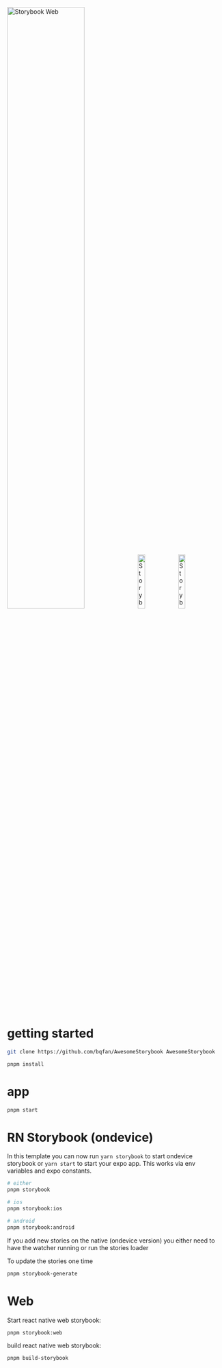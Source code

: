 <img src="https://github.com/user-attachments/assets/e60ce50d-e0fa-44cb-8ec0-685e70808ac5" alt="Storybook Web" style="width:60%; height:auto;">
<img src="https://github.com/user-attachments/assets/a0fc1cb3-d3f4-4598-baaf-2f75c56504f4" alt="Storybook iOS" style="width:18%; height:auto;">
<img src="https://github.com/user-attachments/assets/c2f8d6ec-318d-4b59-9ac2-4ac2d442ca13" alt="Storybook Android" style="width:18%; height:auto;">


# getting started

```sh
git clone https://github.com/bqfan/AwesomeStorybook AwesomeStorybook
```

```sh
pnpm install
```

# app

```sh
pnpm start
```

# RN Storybook (ondevice)

In this template you can now run `yarn storybook` to start ondevice storybook or `yarn start` to start your expo app.
This works via env variables and expo constants.

```sh
# either
pnpm storybook

# ios
pnpm storybook:ios

# android
pnpm storybook:android
```

If you add new stories on the native (ondevice version) you either need to have the watcher running or run the stories loader

To update the stories one time

```sh
pnpm storybook-generate
```

# Web

Start react native web storybook:

```
pnpm storybook:web
```

build react native web storybook:

```sh
pnpm build-storybook
```
